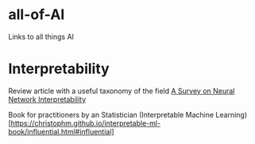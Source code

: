 # all-of-AI
Links to all things AI

# Interpretability

Review article with a useful taxonomy of the field
[A Survey on Neural Network Interpretability]([https://arxiv.org/pdf/2012.14261.pdf)


Book for practitioners by an Statistician
(Interpretable Machine Learning)[https://christophm.github.io/interpretable-ml-book/influential.html#influential]
